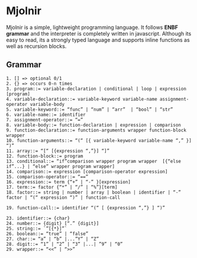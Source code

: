 # Mjolnir
Mjolnir is a simple, lightweight programming language. It follows **ENBF grammar** and the interpreter is completely written in javascript. Although its easy to read, its a strongly typed language and supports inline functions as well as recursion blocks.
## Grammar
```
1. [] => optional 0/1
2. {} => occurs 0-n times
3. program::= variable-declaration | conditional | loop | expression [program]
4. variable-declaration::= variable-keyword variable-name assignment-operator variable-body
5. variable-keyword::= “func” | “num” | “arr”  | “bool” | “str”
6. variable-name::= identifier
7. assignment-operator::= “=”
8. variable-body::= function-declaration | expression | comparison
9. function-declaration::= function-arguments wrapper function-block wrapper
10. function-arguments::= “(“ [{ variable-keyword variable-name “,” }] “)”
11. array::= “[“ [{expression “,”}] “]” 
12. function-block::= program
13. conditional::= “if”comparison wrapper program wrapper  [{“else if”...} | “else” wrapper program wrapper]
14. comparison::= expression [comparison-operator expression]
15. comparison-operator::= “==”
16. expression::= term {“+” | “-” }[expression]
17. term::= factor {“*” | “/” | “%”}[term]
18. factor::= string | number | array | boolean | identifier | “-” factor | “(“ expression “)” | function-call

19. function-call::= identifier “(“ [ {expression “,”} ] “)”

23. identifier::= {char}
24. number::= {digit} [“.” {digit}]
25. string::= `”[{*}]”`
26. boolean::= “true” | “false”
27. char::= “a” | “b” |...”Y” | “Z”
28. digit::= “1” | “2” | “3” |...| ”9” | “0”
29. wrapper::= “<<” | “>>”
```
